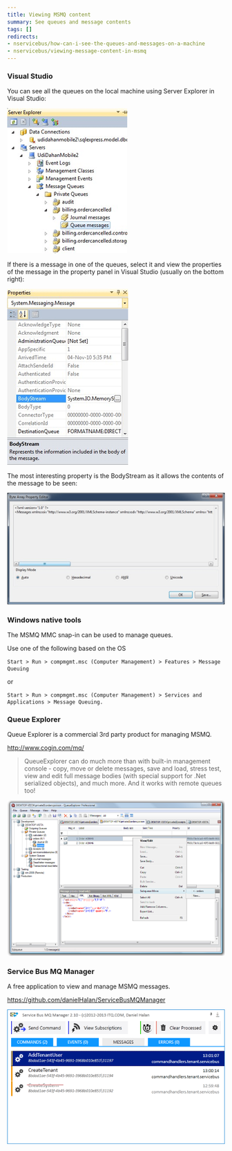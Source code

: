 ```yaml
---
title: Viewing MSMQ content
summary: See queues and message contents
tags: []
redirects:
- nservicebus/how-can-i-see-the-queues-and-messages-on-a-machine
- nservicebus/viewing-message-content-in-msmq
---
```



### Visual Studio

You can see all the queues on the local machine using Server Explorer in Visual Studio:

![Server Explorer](server-explorer.png "Server Explorer")

If there is a message in one of the queues, select it and view the properties of the message in the property panel in Visual Studio (usually on the bottom right):

![Visual Studio properties](visual-studio-properties.png "Visual Studio properties")

The most interesting property is the BodyStream as it allows the contents of the message to be seen:

![Message contents](body-stream.png "Message contents")


### Windows native tools

The MSMQ MMC snap-in can be used to manage queues.

Use one of the following based on the OS

    Start > Run > compmgmt.msc (Computer Management) > Features > Message Queuing

or

    Start > Run > compmgmt.msc (Computer Management) > Services and Applications > Message Queuing.


### Queue Explorer

Queue Explorer is a commercial 3rd party product for managing MSMQ.

http://www.cogin.com/mq/

> QueueExplorer can do much more than with built-in management console - copy, move or delete messages, save and load, stress test, view and edit full message bodies (with special support for .Net serialized objects), and much more. And it works with remote queues too!

![](queue-explorer.png 'width=400')


### Service Bus MQ Manager

A free application to view and manage MSMQ messages.

https://github.com/danielHalan/ServiceBusMQManager

![](service-bus-mq-manager.png)
